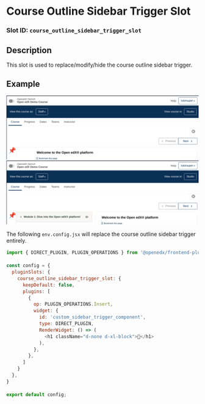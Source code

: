 # Course Outline Sidebar Trigger Slot

### Slot ID: `course_outline_sidebar_trigger_slot`

## Description

This slot is used to replace/modify/hide the course outline sidebar trigger.

## Example

!["📌 in trigger slot with sidebar closed"](./screenshot_1.png)
!["📌 in trigger slot with sidebar open"](./screenshot_2.png)

The following `env.config.jsx` will replace the course outline sidebar trigger entirely.

```js
import { DIRECT_PLUGIN, PLUGIN_OPERATIONS } from '@openedx/frontend-plugin-framework';

const config = {
  pluginSlots: {
    course_outline_sidebar_trigger_slot: {
      keepDefault: false,
      plugins: [
        {
          op: PLUGIN_OPERATIONS.Insert,
          widget: {
            id: 'custom_sidebar_trigger_component',
            type: DIRECT_PLUGIN,
            RenderWidget: () => (
              <h1 className="d-none d-xl-block">📌</h1>
            ),
          },
        },
      ]
    }
  },
}

export default config;
```
